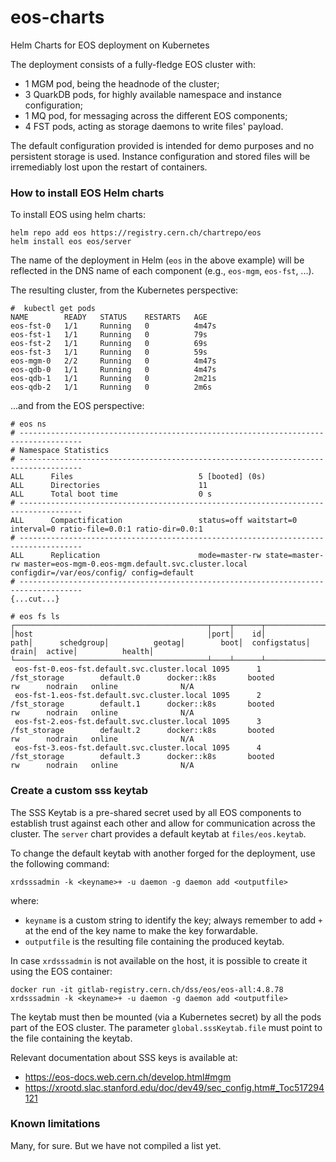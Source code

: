 # eos-charts

Helm Charts for EOS deployment on Kubernetes

The deployment consists of a fully-fledge EOS cluster with:
- 1 MGM pod, being the headnode of the cluster;
- 3 QuarkDB pods, for highly available namespace and instance configuration;
- 1 MQ pod, for messaging across the different EOS components;
- 4 FST pods, acting as storage daemons to write files' payload.

The default configuration provided is intended for demo purposes and no persistent storage is used. Instance configuration and stored files will be irremediably lost upon the restart of containers.


### How to install EOS Helm charts

To install EOS using helm charts:
```
helm repo add eos https://registry.cern.ch/chartrepo/eos
helm install eos eos/server
```

The name of the deployment in Helm (`eos` in the above example) will be reflected in the DNS name of each component (e.g., `eos-mgm`, `eos-fst`, ...).


The resulting cluster, from the Kubernetes perspective:
```
#  kubectl get pods
NAME        READY   STATUS    RESTARTS   AGE
eos-fst-0   1/1     Running   0          4m47s
eos-fst-1   1/1     Running   0          79s
eos-fst-2   1/1     Running   0          69s
eos-fst-3   1/1     Running   0          59s
eos-mgm-0   2/2     Running   0          4m47s
eos-qdb-0   1/1     Running   0          4m47s
eos-qdb-1   1/1     Running   0          2m21s
eos-qdb-2   1/1     Running   0          2m6s
```

...and from the EOS perspective:
```
# eos ns
# ------------------------------------------------------------------------------------
# Namespace Statistics
# ------------------------------------------------------------------------------------
ALL      Files                            5 [booted] (0s)
ALL      Directories                      11
ALL      Total boot time                  0 s
# ------------------------------------------------------------------------------------
ALL      Compactification                 status=off waitstart=0 interval=0 ratio-file=0.0:1 ratio-dir=0.0:1
# ------------------------------------------------------------------------------------
ALL      Replication                      mode=master-rw state=master-rw master=eos-mgm-0.eos-mgm.default.svc.cluster.local configdir=/var/eos/config/ config=default
# ------------------------------------------------------------------------------------
{...cut...}

# eos fs ls
┌───────────────────────────────────────────┬────┬──────┬────────────────────────────────┬────────────────┬────────────────┬────────────┬──────────────┬────────────┬────────┬────────────────┐
│host                                       │port│    id│                            path│      schedgroup│          geotag│        boot│  configstatus│       drain│  active│          health│
└───────────────────────────────────────────┴────┴──────┴────────────────────────────────┴────────────────┴────────────────┴────────────┴──────────────┴────────────┴────────┴────────────────┘
 eos-fst-0.eos-fst.default.svc.cluster.local 1095      1                     /fst_storage        default.0      docker::k8s       booted             rw      nodrain   online              N/A 
 eos-fst-1.eos-fst.default.svc.cluster.local 1095      2                     /fst_storage        default.1      docker::k8s       booted             rw      nodrain   online              N/A 
 eos-fst-2.eos-fst.default.svc.cluster.local 1095      3                     /fst_storage        default.2      docker::k8s       booted             rw      nodrain   online              N/A 
 eos-fst-3.eos-fst.default.svc.cluster.local 1095      4                     /fst_storage        default.3      docker::k8s       booted             rw      nodrain   online              N/A 
```


### Create a custom sss keytab
The SSS Keytab is a pre-shared secret used by all EOS components to establish trust against each other and allow for communication across the cluster. The `server` chart provides a default keytab at `files/eos.keytab`.

To change the default keytab with another forged for the deployment, use the following command:
```
xrdsssadmin -k <keyname>+ -u daemon -g daemon add <outputfile>
```
where:
- `keyname` is a custom string to identify the key; always remember to add `+` at the end of the key name to make the key forwardable.
- `outputfile` is the resulting file containing the produced keytab.

In case `xrdsssadmin` is not available on the host, it is possible to create it using the EOS container:
```
docker run -it gitlab-registry.cern.ch/dss/eos/eos-all:4.8.78
xrdsssadmin -k <keyname>+ -u daemon -g daemon add <outputfile>
```

The keytab must then be mounted (via a Kubernetes secret) by all the pods part of the EOS cluster.
The parameter `global.sssKeytab.file` must point to the file containing the keytab.

Relevant documentation about SSS keys is available at:
- https://eos-docs.web.cern.ch/develop.html#mgm
- https://xrootd.slac.stanford.edu/doc/dev49/sec_config.htm#_Toc517294121


### Known limitations
Many, for sure. But we have not compiled a list yet.

